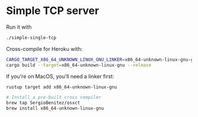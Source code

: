 # Simple TCP server

Run it with

```sh
./simple-single-tcp
```

Cross-compile for Heroku with:

```sh
CARGO_TARGET_X86_64_UNKNOWN_LINUX_GNU_LINKER=x86_64-unknown-linux-gnu-gcc \
cargo build --target=x86_64-unknown-linux-gnu --release
```

If you're on MacOS, you'll need a linker first:

```sh
rustup target add x86_64-unknown-linux-gnu

# Install a pre-built cross compiler
brew tap SergioBenitez/osxct
brew install x86_64-unknown-linux-gnu
```
